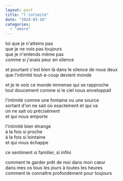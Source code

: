 ```yaml
---
layout: post
title: "l'intimité"
date: "2024-03-10"
categories:
  - "amore"
---
```


toi que je n'atteins pas  
que je ne vois pas toujours  
que je n'entends même pas  
comme si j'avais peur en silence  

et pourtant c'est bien là dans le silence de nous deux  
que l'intimité tout-à-coup devient monde  

et je le vois ce monde immense qui se rapproche  
tout doucement comme si le ciel nous enveloppait  

l'intimité comme une fontaine ou une source  
sortant d'on ne sait où exactement et qui va  
on ne sait où précisément  
et qui nous emporte  

l'intimité bien étrange   
à la fois si proche  
à la fois si lointaine  
et qui nous échappe  

ce sentiment si familier, si infini  

comment te garder prêt de moi dans mon cœur  
dans mes os tous les jours à toutes les heures  
comment te connaître profondément pour toujours  

